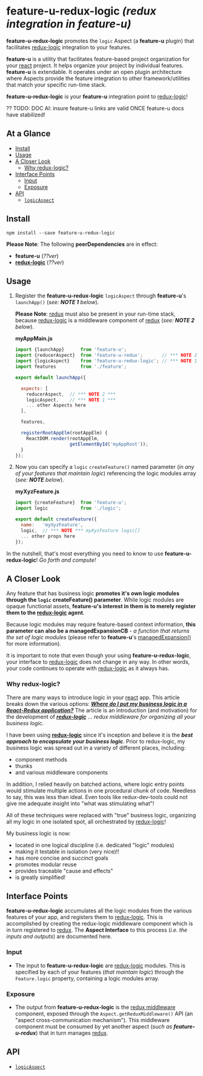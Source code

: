# feature-u-redux-logic *(redux integration in feature-u)*

**feature-u-redux-logic** promotes the `logic` Aspect (a **feature-u**
plugin) that facilitates [redux-logic] integration to your features.

**feature-u** is a utility that facilitates feature-based project
organization for your [react] project. It helps organize your project by
individual features.  **feature-u** is extendable. It operates under an
open plugin architecture where Aspects provide the feature integration
to other framework/utilities that match your specific run-time stack.

**feature-u-redux-logic** is your **feature-u** integration point to
[redux-logic]!

?? TODO: DOC AI: insure feature-u links are valid ONCE feature-u docs have stabilized!

## At a Glance

- [Install](#install)
- [Usage](#usage)
- [A Closer Look](#a-closer-look)
  * [Why redux-logic?](#why-redux-logic)
- [Interface Points](#interface-points)
  * [Input](#input)
  * [Exposure](#exposure)
- [API](api.md)
  * [`logicAspect`](api.md#logicAspect)


## Install

```shell
npm install --save feature-u-redux-logic
```

**Please Note**: The following **peerDependencies** are in effect:
- **feature-u** (_??ver_)
- **[redux-logic]** (_??ver_)

## Usage

1. Register the **feature-u-redux-logic** `logicAspect` through
   **feature-u**'s `launchApp()` (_see: **NOTE 1** below_).

   **Please Note**: [redux] must also be present in your run-time
   stack, because [redux-logic] is a middleware component of [redux]
   (_see: **NOTE 2** below_).

   **myAppMain.js**
   ```js
   import {launchApp}      from 'feature-u';
   import {reducerAspect}  from 'feature-u-redux';       // *** NOTE 2 ***
   import {logicAspect}    from 'feature-u-redux-logic'; // *** NOTE 1 ***
   import features         from './feature';

   export default launchApp({

     aspects: [
       reducerAspect,  // *** NOTE 2 ***
       logicAspect,    // *** NOTE 1 ***
       ... other Aspects here
     ],

     features,

     registerRootAppElm(rootAppElm) {
       ReactDOM.render(rootAppElm,
                       getElementById('myAppRoot'));
     }
   });
   ```

   

2. Now you can specify a `logic` `createFeature()` named parameter
   (_in any of your features that maintain logic_) referencing the
   logic modules array (_see: **NOTE** below_).

   **myXyzFeature.js**
   ```js
   import {createFeature}  from 'feature-u';
   import logic            from './logic';
   
   export default createFeature({
     name:   'myXyzFeature',
     logic,  // *** NOTE *** myXyzFeature logic[]
     ... other props here
   });
   ```

In the nutshell, that's most everything you need to know to use
**feature-u-redux-logic**!  _Go forth and compute!_


## A Closer Look

Any feature that has business logic **promotes it's own logic modules
through the `logic` createFeature() parameter**.  While logic
modules are opaque functional assets, **feature-u's interest in them
is to merely register them to the [redux-logic] agent**.

Because logic modules may require feature-based context information,
**this parameter can also be a managedExpansionCB** - *a function that
returns the set of logic modules* (please refer to **feature-u**'s
[managedExpansion()](#managedexpansion) for more information).


It is important to note that even though your using
**feature-u-redux-logic**, your interface to [redux-logic] does not change in any
way.  In other words, your code continues to operate with [redux-logic] as it
always has.


### Why redux-logic?

There are many ways to introduce logic in your [react] app.  This
article breaks down the various options: **_[Where do I put my
business logic in a React-Redux
application?](https://medium.com/@jeffbski/where-do-i-put-my-business-logic-in-a-react-redux-application-9253ef91ce1)_**
The article is an introduction (and motivation) for the development of
**_[redux-logic]_** ... *redux middleware for organizing all your
business logic*.

I have been using
**[redux-logic](https://github.com/jeffbski/redux-logic)** since it's
inception and believe it is the **_best approach to encapsulate your
business logic_**. Prior to redux-logic, my business logic was spread
out in a variety of different places, including:

- component methods
- thunks
- and various middleware components

In addition, I relied heavily on batched actions, where logic entry
points would stimulate multiple actions in one procedural chunk of
code.  Needless to say, this was less than ideal. Even tools like
redux-dev-tools could not give me adequate insight into "what was
stimulating what"!

All of these techniques were replaced with "true" business logic,
organizing all my logic in one isolated spot, all orchestrated by
[redux-logic]!

My business logic is now:

- located in one logical discipline (i.e. dedicated "logic" modules)
- making it testable in isolation (very nice)!!
- has more concise and succinct goals
- promotes modular reuse
- provides traceable "cause and effects"
- is greatly simplified!


## Interface Points

**feature-u-redux-logic** accumulates all the logic modules from the
various features of your app, and registers them to [redux-logic].  This
is accomplished by creating the redux-logic middleware component which
is in turn registered to [redux].  The **Aspect Interface** to this
process (_i.e. the inputs and outputs_) are documented here.


### Input

- The input to **feature-u-redux-logic** are [redux-logic] modules.
  This is specified by each of your features (_that maintain logic_)
  through the `Feature.logic` property, containing a logic modules
  array.


### Exposure

- The output from **feature-u-redux-logic** is the [redux middleware]
  component, exposed through the `Aspect.getReduxMiddleware()` API
  (an "aspect cross-communication mechanism").  This middleware
  component must be consumed by yet another aspect (_such as
  **feature-u-redux**_) that in turn manages [redux].

## API

  * [`logicAspect`](api.md#logicAspect)



[react]:            https://reactjs.org/
[redux]:            http://redux.js.org/
[redux middleware]: https://redux.js.org/docs/advanced/Middleware.html
[redux-logic]:      https://www.npmjs.com/package/redux-logic
